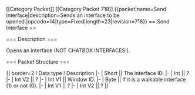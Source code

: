 \[\[Category Packet\]\] \[\[Category Packet 718\]\] {{packet\|name=Send
Interface\|description=Sends an interface to be
opened.\|opcode=14\|type=Fixed\|length=23\|revision=718}} == Send
Interface ==

=== Description ===

Opens an interface (NOT CHATBOX INTERFACES!).

=== Packet Structure ===

{\| border=2 ! Data type ! Description \|- \| Short \|\| The interface
ID. \|- \| Int \|\| ? \|- \| Int V2 \|\| ? \|- \| Int V1 \|\| Window ID.
\|- \| Byte \|\| If it is a walkable interface (1) or not (0). \|- \|
Int V1 \|\| ? \|- \| Int V2 \|\| ? \|}
